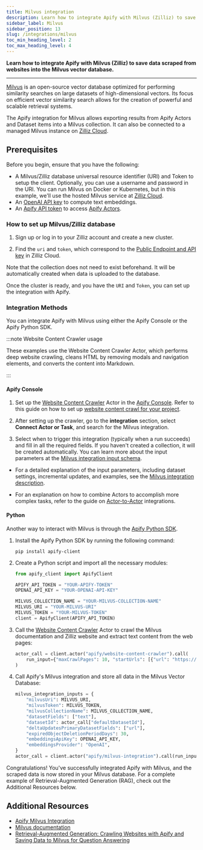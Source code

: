 ```yaml
---
title: Milvus integration
description: Learn how to integrate Apify with Milvus (Zilliz) to save data scraped from the websites into the Milvus vector database.
sidebar_label: Milvus
sidebar_position: 13
slug: /integrations/milvus
toc_min_heading_level: 2
toc_max_heading_level: 4
---
```


**Learn how to integrate Apify with Milvus (Zilliz) to save data scraped from websites into the Milvus vector database.**

---

[Milvus](https://milvus.io/) is an open-source vector database optimized for performing similarity searches on large datasets of high-dimensional vectors.
Its focus on efficient vector similarity search allows for the creation of powerful and scalable retrieval systems.

The Apify integration for Milvus allows exporting results from Apify Actors and Dataset items into a Milvus collection.
It can also be connected to a managed Milvus instance on [Zilliz Cloud](https://cloud.zilliz.com).

## Prerequisites

Before you begin, ensure that you have the following:

- A Milvus/Zilliz database universal resource identifier (URI) and Token to setup the client. Optionally, you can use a username and password in the URI. You can run Milvus on Docker or Kubernetes, but in this example, we'll use the hosted Milvus service at [Zilliz Cloud](https://cloud.zilliz.com).
- An [OpenAI API key](https://openai.com/index/openai-api/) to compute text embeddings.
- An [Apify API token](https://docs.apify.com/platform/integrations/api#api-token) to access [Apify Actors](https://apify.com/store).

### How to set up Milvus/Zilliz database

1. Sign up or log in to your Zilliz account and create a new cluster.

1. Find the `uri` and `token`, which correspond to the [Public Endpoint and API key](https://docs.zilliz.com/docs/on-zilliz-cloud-console#cluster-details) in Zilliz Cloud.

Note that the collection does not need to exist beforehand.
It will be automatically created when data is uploaded to the database.

Once the cluster is ready, and you have the `URI` and `Token`, you can set up the integration with Apify.


### Integration Methods

You can integrate Apify with Milvus using either the Apify Console or the Apify Python SDK.

:::note Website Content Crawler usage

These examples use the Website Content Crawler Actor, which performs deep website crawling, cleans HTML by removing modals and navigation elements, and converts the content into Markdown.

:::

#### Apify Console

1. Set up the [Website Content Crawler](https://apify.com/apify/website-content-crawler) Actor in the [Apify Console](https://console.apify.com). Refer to this guide on how to set up [website content crawl for your project](https://blog.apify.com/talk-to-your-website-with-large-language-models/).

1. After setting up the crawler, go to the **integration** section, select **Connect Actor or Task**, and search for the Milvus integration.

1. Select when to trigger this integration (typically when a run succeeds) and fill in all the required fields. If you haven't created a collection, it will be created automatically. You can learn more about the input parameters at the [Milvus integration input schema](https://apify.com/apify/milvus-integration/input-schema).

- For a detailed explanation of the input parameters, including dataset settings, incremental updates, and examples, see the [Milvus integration description](https://apify.com/apify/milvus-integration).

- For an explanation on how to combine Actors to accomplish more complex tasks, refer to the guide on [Actor-to-Actor](https://blog.apify.com/connecting-scrapers-apify-integration/) integrations.

#### Python

Another way to interact with Milvus is through the [Apify Python SDK](https://docs.apify.com/sdk/python/).

1. Install the Apify Python SDK by running the following command:

    ```shell
    pip install apify-client
    ```

1. Create a Python script and import all the necessary modules:

    ```python
    from apify_client import ApifyClient

    APIFY_API_TOKEN = "YOUR-APIFY-TOKEN"
    OPENAI_API_KEY = "YOUR-OPENAI-API-KEY"

    MILVUS_COLLECTION_NAME = "YOUR-MILVUS-COLLECTION-NAME"
    MILVUS_URI = "YOUR-MILVUS-URI"
    MILVUS_TOKEN = "YOUR-MILVUS-TOKEN"
    client = ApifyClient(APIFY_API_TOKEN)
    ```

1. Call the [Website Content Crawler](https://apify.com/apify/website-content-crawler) Actor to crawl the Milvus documentation and Zilliz website and extract text content from the web pages:


    ```python
    actor_call = client.actor("apify/website-content-crawler").call(
        run_input={"maxCrawlPages": 10, "startUrls": [{"url": "https://milvus.io/"}, {"url": "https://zilliz.com/"}]}
    )
    ```


1. Call Apify's Milvus integration and store all data in the Milvus Vector Database:

    ```python
    milvus_integration_inputs = {
        "milvusUri": MILVUS_URI,
        "milvusToken": MILVUS_TOKEN,
        "milvusCollectionName": MILVUS_COLLECTION_NAME,
        "datasetFields": ["text"],
        "datasetId": actor_call["defaultDatasetId"],
        "deltaUpdatesPrimaryDatasetFields": ["url"],
        "expiredObjectDeletionPeriodDays": 30,
        "embeddingsApiKey": OPENAI_API_KEY,
        "embeddingsProvider": "OpenAI",
    }
    actor_call = client.actor("apify/milvus-integration").call(run_input=milvus_integration_inputs)
    ```

Congratulations! You've successfully integrated Apify with Milvus, and the scraped data is now stored in your Milvus database.
For a complete example of Retrieval-Augmented Generation (RAG), check out the Additional Resources below.

## Additional Resources

- [Apify Milvus Integration](https://apify.com/apify/milvus-integration)
- [Milvus documentation](https://milvus.io/docs)
- [Retrieval-Augmented Generation: Crawling Websites with Apify and Saving Data to Milvus for Question Answering](https://milvus.io/docs/apify_milvus_rag.md)
